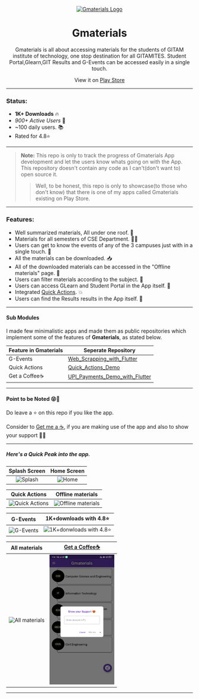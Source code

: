 <p align="center">
  <a href="https://play.google.com/store/apps/details?id=com.we.intialp" target="_blank">
    <img alt="Gmaterials Logo" title="Gmaterials" src="https://lh3.googleusercontent.com/zRh7IKmA7938PJvis_LjphXzBfEy3vmeUgxFodUcUG3GvIv-iNDfiD5ynmi2VWmycUJn=s180-rw" width="150">
  </a>
</p>

<h1 align="center">Gmaterials</h1>

<P align="center">
Gmaterials is all about accessing materials for the students of GITAM institute of technology, one stop destination for all GITAMITES. Student Portal,Glearn,GIT Results and G-Events can be accessed easily in a single touch.
</p>

<p align="center">
  View it on <a href = "https://play.google.com/store/apps/details?id=com.we.intialp" target = "_blank">Play Store</a>
</p>

___

### Status:
* **1K+ Downloads** 🔥
* _900+ Active Users_ 📲
* ~100 daily users. 📚
* Rated for 4.8⭐
___

>**Note:** This repo is only to track the progress of Gmaterials App development and let the users know whats going on with the App. This repository doesn't contain any code as I can't(don't want to) open source it.
>> Well, to be honest, this repo is only to showcase(to those who don't know) that there is one of my apps called Gmaterials existing on Play Store.
___

### Features:
* Well summarized materials, All under one roof. 📔
* Materials for all semesters of CSE Department. 👨‍🎓
* Users can get to know the events of any of the 3 campuses just with in a single touch. 🤳
* All the materials can be downloaded. 📥
* All of the downloaded materials can be accessed in the "Offline materials" page. 📁
* Users can filter materials according to the subject. 🔽
* Users can access GLearn and Student Portal in the App itself. 📲
* Integrated [Quick Actions](https://developer.android.com/guide/topics/ui/shortcuts). 💥
* Users can find the Results results in the App itself. 🧐

___

#### Sub Modules
I made few minimalistic apps and made them as public repositories which implement some of the features of __Gmaterials__, as stated below.

Feature in Gmaterials | Seperate Repository |
---|---|
G-Events|[Web_Scrapping_with_Flutter](https://github.com/srikanth7785/Web_Scrapping_with_Flutter)
Quick Actions|[Quick_Actions_Demo](https://github.com/srikanth7785/Quick_Actions_Demo)
Get a Coffee☕|[UPI_Payments_Demo_with_Flutter](https://github.com/srikanth7785/UPI_Payments_Demo_with_Flutter)
___

#### Point to be Noted 😝🤩

Do leave a ⭐ on this repo if you like the app.

Consider to [Get me a ☕](http://rzp.io/l/supportgmaterials), if you are making use of the app and also to show your support 🤝😍
___

##### Here's a Quick Peak into the app.
|Splash Screen|Home Screen|
|:---:|:---:|
|<img src="https://pbs.twimg.com/media/EYddQmVU0AAfhSj?format=jpg&name=large" alt = "Splash" width="175" height="350">|<img src="https://lh3.googleusercontent.com/zPOtQ_OG8zl4cIsH7AwuQDrmte8D_EmrPoev1efWjz_aS5x4GZdZ6iVmiP5NUXq_8A=w720-h310-rw" alt = "Home" width="175" height="350">|

|Quick Actions|Offline materials|
|:---:|:---:|
|<img src="https://pbs.twimg.com/media/EYddR7PU0AAHvTC?format=jpg&name=large" alt = "Quick Actions" width="175" height="350">|<img src="https://lh3.googleusercontent.com/W4jfoWcGFat-ilY5G9re-19SQgmBDdLIGabr0prJMwZHyTU82tivZxfYxJ5wm1kfwIkS=w720-h310-rw" alt = "Offline materials" width="175" height="350">

|G-Events|1K+downloads with 4.8⭐|
|:---:|:---:|
|<img src="https://lh3.googleusercontent.com/sfOK468eEPnpdrHHMY9PCOpmbKRHcxJZH-pMQc0V7X54ZmcOucQenrEZ6rC382_0dgA=w720-h310-rw" alt = "G-Events" width="175" height="350">|<img src="https://media-exp1.licdn.com/dms/image/C5622AQFfSdSOgRa65A/feedshare-shrink_800/0?e=1593648000&v=beta&t=y2JZI72jo0AOVbM5G-ts-pQVG-5JVMtPnAfR_5ioJGA" alt = "1K+donwloads with 4.8⭐" width="175" height="350">

|All materials|[Get a Coffee☕](http://rzp.io/l/supportgmaterials)|
|:---:|:---:|
|<img src="https://pbs.twimg.com/media/EYddRakVAAAadOx?format=jpg&name=large" alt = "All materials" width="175" height="350">|<img src="Images/Get%20a%20Coffee.png" alt = "Get a Coffee☕" width="175" height="350">
___
